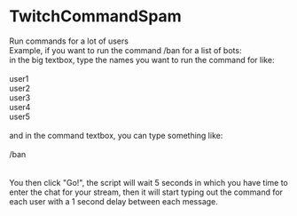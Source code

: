 # TwitchCommandSpam
Run commands for a lot of users
<br />
Example, if you want to run the command /ban for a list of bots:
<br />
in the big textbox, type the names you want to run the command for like:<br />
<br />
user1<br />
user2<br />
user3<br />
user4<br />
user5<br />
<br />
and in the command textbox, you can type something like:<br />
<br />
/ban<br />
<br />
<br />You then click "Go!", the script will wait 5 seconds in which you have time to enter the chat for your stream, then it will start typing out the command for each user with a 1 second delay between each message.
